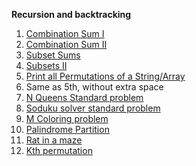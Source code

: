**Recursion and backtracking**

1. [Combination Sum I](https://leetcode.com/problems/combination-sum/)
2. [Combination Sum II](https://leetcode.com/problems/combination-sum-ii/)
3. [Subset Sums](https://practice.geeksforgeeks.org/problems/subset-sums2234/1)
4. [Subsets II](https://leetcode.com/problems/subsets-ii/)
5. [Print all Permutations of a String/Array](https://leetcode.com/problems/permutations/)
6. Same as 5th, without extra space
7. [N Queens Standard problem](https://leetcode.com/problems/n-queens/)
8. [Soduku solver standard problem](https://leetcode.com/problems/sudoku-solver/)
9. [M Coloring problem](https://practice.geeksforgeeks.org/problems/m-coloring-problem-1587115620/1)
10. [Palindrome Partition](https://leetcode.com/problems/palindrome-partitioning/)
11. [Rat in a maze](https://practice.geeksforgeeks.org/problems/rat-in-a-maze-problem/1#)
12. [Kth permutation](https://leetcode.com/problems/permutation-sequence/submissions/)